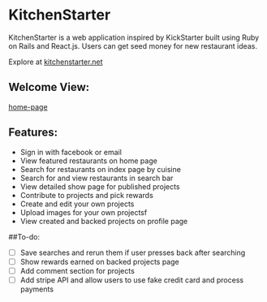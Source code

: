 # KitchenStarter

KitchenStarter is a web application inspired by KickStarter built using Ruby on Rails and React.js. Users can get seed money for new restaurant ideas.

Explore at [kitchenstarter.net][live]

[live]: http://www.kitchenstarter.net


## Welcome View:

[home-page]

[home-page]: images/home-page.png

## Features:

- Sign in with facebook or email
- View featured restaurants on home page
- Search for restaurants on index page by cuisine
- Search for and view restaurants in search bar
- View detailed show page for published projects
- Contribute to projects and pick rewards
- Create and edit your own projects
- Upload images for your own projectsf
- View created and backed projects on profile page


##To-do:

- [ ] Save searches and rerun them if user presses back after searching
- [ ] Show rewards earned on backed projects page
- [ ] Add comment section for projects
- [ ] Add stripe API and allow users to use fake credit card and process payments
